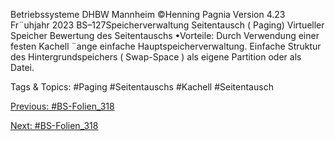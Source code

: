 Betriebssysteme DHBW Mannheim ©Henning Pagnia Version 4.23 Fr¨uhjahr 2023 BS–127Speicherverwaltung Seitentausch ( Paging) Virtueller Speicher
Bewertung des Seitentauschs
•Vorteile:
Durch Verwendung einer festen Kachell ¨ange einfache Hauptspeicherverwaltung.
Einfache Struktur des Hintergrundspeichers ( Swap-Space ) als eigene Partition oder als Datei.

   Tags & Topics:
   #Paging
   #Seitentauschs
   #Kachell
   #Seitentausch

[Previous: #BS-Folien_318](BS-Folien_318.md)

[Next: #BS-Folien_318](BS-Folien_318.md)